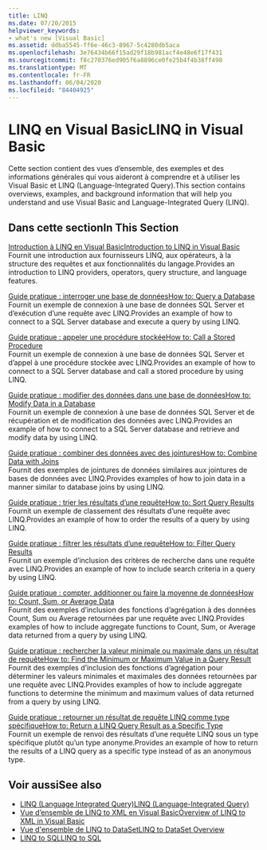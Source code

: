 ```yaml
---
title: LINQ
ms.date: 07/20/2015
helpviewer_keywords:
- what's new [Visual Basic]
ms.assetid: ddba5545-ff6e-46c3-8967-5c4280db5aca
ms.openlocfilehash: 3e76434b66f15ad29f18b981acf4e48e6f17f431
ms.sourcegitcommit: f8c270376ed905f6a8896ce0fe25b4f4b38ff498
ms.translationtype: MT
ms.contentlocale: fr-FR
ms.lasthandoff: 06/04/2020
ms.locfileid: "84404925"
---
```

# <a name="linq-in-visual-basic"></a><span data-ttu-id="fceb6-102">LINQ en Visual Basic</span><span class="sxs-lookup"><span data-stu-id="fceb6-102">LINQ in Visual Basic</span></span>
<span data-ttu-id="fceb6-103">Cette section contient des vues d’ensemble, des exemples et des informations générales qui vous aideront à comprendre et à utiliser les Visual Basic et LINQ (Language-Integrated Query).</span><span class="sxs-lookup"><span data-stu-id="fceb6-103">This section contains overviews, examples, and background information that will help you understand and use Visual Basic and Language-Integrated Query (LINQ).</span></span>  
  
## <a name="in-this-section"></a><span data-ttu-id="fceb6-104">Dans cette section</span><span class="sxs-lookup"><span data-stu-id="fceb6-104">In This Section</span></span>  
 [<span data-ttu-id="fceb6-105">Introduction à LINQ en Visual Basic</span><span class="sxs-lookup"><span data-stu-id="fceb6-105">Introduction to LINQ in Visual Basic</span></span>](introduction-to-linq.md)  
 <span data-ttu-id="fceb6-106">Fournit une introduction aux fournisseurs LINQ, aux opérateurs, à la structure des requêtes et aux fonctionnalités du langage.</span><span class="sxs-lookup"><span data-stu-id="fceb6-106">Provides an introduction to LINQ providers, operators, query structure, and language features.</span></span>  
  
 [<span data-ttu-id="fceb6-107">Guide pratique : interroger une base de données</span><span class="sxs-lookup"><span data-stu-id="fceb6-107">How to: Query a Database</span></span>](how-to-query-a-database-by-using-linq.md)  
 <span data-ttu-id="fceb6-108">Fournit un exemple de connexion à une base de données SQL Server et d’exécution d’une requête avec LINQ.</span><span class="sxs-lookup"><span data-stu-id="fceb6-108">Provides an example of how to connect to a SQL Server database and execute a query by using LINQ.</span></span>  
  
 [<span data-ttu-id="fceb6-109">Guide pratique : appeler une procédure stockée</span><span class="sxs-lookup"><span data-stu-id="fceb6-109">How to: Call a Stored Procedure</span></span>](how-to-call-a-stored-procedure-by-using-linq.md)  
 <span data-ttu-id="fceb6-110">Fournit un exemple de connexion à une base de données SQL Server et d’appel à une procédure stockée avec LINQ.</span><span class="sxs-lookup"><span data-stu-id="fceb6-110">Provides an example of how to connect to a SQL Server database and call a stored procedure by using LINQ.</span></span>  
  
 [<span data-ttu-id="fceb6-111">Guide pratique : modifier des données dans une base de données</span><span class="sxs-lookup"><span data-stu-id="fceb6-111">How to: Modify Data in a Database</span></span>](how-to-modify-data-in-a-database-by-using-linq.md)  
 <span data-ttu-id="fceb6-112">Fournit un exemple de connexion à une base de données SQL Server et de récupération et de modification des données avec LINQ.</span><span class="sxs-lookup"><span data-stu-id="fceb6-112">Provides an example of how to connect to a SQL Server database and retrieve and modify data by using LINQ.</span></span>  
  
 [<span data-ttu-id="fceb6-113">Guide pratique : combiner des données avec des jointures</span><span class="sxs-lookup"><span data-stu-id="fceb6-113">How to: Combine Data with Joins</span></span>](how-to-combine-data-with-linq-by-using-joins.md)  
 <span data-ttu-id="fceb6-114">Fournit des exemples de jointures de données similaires aux jointures de bases de données avec LINQ.</span><span class="sxs-lookup"><span data-stu-id="fceb6-114">Provides examples of how to join data in a manner similar to database joins by using LINQ.</span></span>  
  
 [<span data-ttu-id="fceb6-115">Guide pratique : trier les résultats d’une requête</span><span class="sxs-lookup"><span data-stu-id="fceb6-115">How to: Sort Query Results</span></span>](how-to-sort-query-results-by-using-linq.md)  
 <span data-ttu-id="fceb6-116">Fournit un exemple de classement des résultats d’une requête avec LINQ.</span><span class="sxs-lookup"><span data-stu-id="fceb6-116">Provides an example of how to order the results of a query by using LINQ.</span></span>  
  
 [<span data-ttu-id="fceb6-117">Guide pratique : filtrer les résultats d’une requête</span><span class="sxs-lookup"><span data-stu-id="fceb6-117">How to: Filter Query Results</span></span>](how-to-filter-query-results-by-using-linq.md)  
 <span data-ttu-id="fceb6-118">Fournit un exemple d’inclusion des critères de recherche dans une requête avec LINQ.</span><span class="sxs-lookup"><span data-stu-id="fceb6-118">Provides an example of how to include search criteria in a query by using LINQ.</span></span>  
  
 [<span data-ttu-id="fceb6-119">Guide pratique : compter, additionner ou faire la moyenne de données</span><span class="sxs-lookup"><span data-stu-id="fceb6-119">How to: Count, Sum, or Average Data</span></span>](how-to-count-sum-or-average-data-by-using-linq.md)  
 <span data-ttu-id="fceb6-120">Fournit des exemples d’inclusion des fonctions d’agrégation à des données Count, Sum ou Average retournées par une requête avec LINQ.</span><span class="sxs-lookup"><span data-stu-id="fceb6-120">Provides examples of how to include aggregate functions to Count, Sum, or Average data returned from a query by using LINQ.</span></span>  
  
 [<span data-ttu-id="fceb6-121">Guide pratique : rechercher la valeur minimale ou maximale dans un résultat de requête</span><span class="sxs-lookup"><span data-stu-id="fceb6-121">How to: Find the Minimum or Maximum Value in a Query Result</span></span>](how-to-find-the-minimum-or-maximum-value-in-a-query-result.md)  
 <span data-ttu-id="fceb6-122">Fournit des exemples d’inclusion des fonctions d’agrégation pour déterminer les valeurs minimales et maximales des données retournées par une requête avec LINQ.</span><span class="sxs-lookup"><span data-stu-id="fceb6-122">Provides examples of how to include aggregate functions to determine the minimum and maximum values of data returned from a query by using LINQ.</span></span>  
  
 [<span data-ttu-id="fceb6-123">Guide pratique : retourner un résultat de requête LINQ comme type spécifique</span><span class="sxs-lookup"><span data-stu-id="fceb6-123">How to: Return a LINQ Query Result as a Specific Type</span></span>](how-to-return-a-linq-query-result-as-a-specific-type.md)  
 <span data-ttu-id="fceb6-124">Fournit un exemple de renvoi des résultats d’une requête LINQ sous un type spécifique plutôt qu’un type anonyme.</span><span class="sxs-lookup"><span data-stu-id="fceb6-124">Provides an example of how to return the results of a LINQ query as a specific type instead of as an anonymous type.</span></span>  
  
## <a name="see-also"></a><span data-ttu-id="fceb6-125">Voir aussi</span><span class="sxs-lookup"><span data-stu-id="fceb6-125">See also</span></span>

- [<span data-ttu-id="fceb6-126">LINQ (Language Integrated Query)</span><span class="sxs-lookup"><span data-stu-id="fceb6-126">LINQ (Language-Integrated Query)</span></span>](../../concepts/linq/index.md)
- [<span data-ttu-id="fceb6-127">Vue d’ensemble de LINQ to XML en Visual Basic</span><span class="sxs-lookup"><span data-stu-id="fceb6-127">Overview of LINQ to XML in Visual Basic</span></span>](../xml/overview-of-linq-to-xml.md)
- [<span data-ttu-id="fceb6-128">Vue d'ensemble de LINQ to DataSet</span><span class="sxs-lookup"><span data-stu-id="fceb6-128">LINQ to DataSet Overview</span></span>](../../../../framework/data/adonet/linq-to-dataset-overview.md)
- [<span data-ttu-id="fceb6-129">LINQ to SQL</span><span class="sxs-lookup"><span data-stu-id="fceb6-129">LINQ to SQL</span></span>](../../../../framework/data/adonet/sql/linq/index.md)
